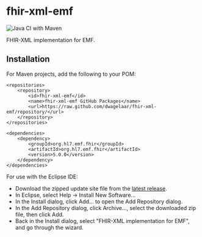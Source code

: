 # fhir-xml-emf

![Java CI with Maven](https://github.com/dwagelaar/fhir-xml-emf/actions/workflows/maven.yml/badge.svg)

FHIR-XML implementation for EMF.

## Installation

For Maven projects, add the following to your POM:

```
<repositories>
	<repository>
		<id>fhir-xml-emf</id>
		<name>fhir-xml-emf GitHub Packages</name>
		<url>https://raw.github.com/dwagelaar/fhir-xml-emf/repository/</url>
	</repository>
</repositories>

<dependencies>
	<dependency>
		<groupId>org.hl7.emf.fhir</groupId>
		<artifactId>org.hl7.emf.fhir</artifactId>
		<version>5.0.0</version>
	</dependency>
</dependencies>
```

For use with the Eclipse IDE:
  * Download the zipped update site file from the [latest release](https://github.com/dwagelaar/fhir-xml-emf/releases/latest).
  * In Eclipse, select Help -> Install New Software...
  * In the Install dialog, click Add... to open the Add Repository dialog.
  * In the Add Repository dialog, click Archive..., select the downloaded zip file, then click Add.
  * Back in the Install dialog, select "FHIR-XML implementation for EMF", and go through the wizard.


